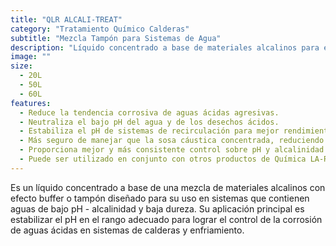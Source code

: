 ```yaml
---
title: "QLR ALCALI-TREAT"
category: "Tratamiento Químico Calderas"
subtitle: "Mezcla Tampón para Sistemas de Agua"
description: "Líquido concentrado a base de materiales alcalinos para estabilizar el pH en sistemas con aguas de bajo pH y baja dureza."
image: ""
size:
  - 20L
  - 50L
  - 60L
features:
  - Reduce la tendencia corrosiva de aguas ácidas agresivas.
  - Neutraliza el bajo pH del agua y de los desechos ácidos.
  - Estabiliza el pH de sistemas de recirculación para mejor rendimiento de tratamientos químicos.
  - Más seguro de manejar que la sosa cáustica concentrada, reduciendo reacciones exotérmicas.
  - Proporciona mejor y más consistente control sobre pH y alcalinidad en comparación con otros alcalinizantes.
  - Puede ser utilizado en conjunto con otros productos de Química LA-RAN. Excelente estabilidad química.
---
```


Es un líquido concentrado a base de una mezcla de materiales alcalinos con efecto buffer o tampón diseñado para su uso en sistemas que contienen aguas de bajo pH - alcalinidad y baja dureza. Su aplicación principal es estabilizar el pH en el rango adecuado para lograr el control de la corrosión de aguas ácidas en sistemas de calderas y enfriamiento.
